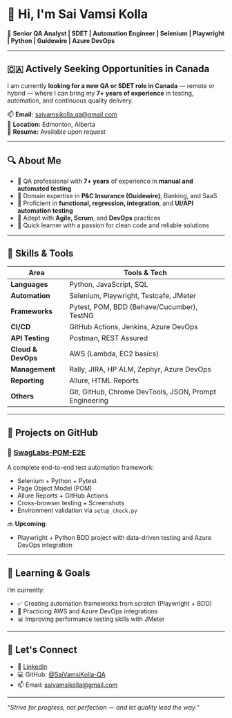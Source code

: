 # 👋 Hi, I'm Sai Vamsi Kolla

🎯 **Senior QA Analyst | SDET | Automation Engineer | Selenium | Playwright | Python | Guidewire | Azure DevOps**

---

## 🇨🇦 Actively Seeking Opportunities in Canada

I am currently **looking for a new QA or SDET role in Canada** — remote or hybrid — where I can bring my **7+ years of experience** in testing, automation, and continuous quality delivery.

📫 **Email:** saivamsikolla.qa@gmail.com  
📍 **Location:** Edmonton, Alberta  
📝 **Resume:** Available upon request

---

## 🔍 About Me

- 🧪 QA professional with **7+ years** of experience in **manual and automated testing**
- 🏢 Domain expertise in **P&C Insurance (Guidewire)**, Banking, and SaaS
- 🧰 Proficient in **functional, regression, integration**, and **UI/API automation testing**
- 🚀 Adept with **Agile, Scrum**, and **DevOps** practices
- 🧠 Quick learner with a passion for clean code and reliable solutions

---

## 🧰 Skills & Tools

| Area               | Tools & Tech                                                                 |
|--------------------|------------------------------------------------------------------------------|
| **Languages**      | Python, JavaScript, SQL                                                      |
| **Automation**     | Selenium, Playwright, Testcafe, JMeter                                       |
| **Frameworks**     | Pytest, POM, BDD (Behave/Cucumber), TestNG                                   |
| **CI/CD**          | GitHub Actions, Jenkins, Azure DevOps                                        |
| **API Testing**    | Postman, REST Assured                                                        |
| **Cloud & DevOps** | AWS (Lambda, EC2 basics)                                                     |
| **Management**     | Rally, JIRA, HP ALM, Zephyr, Azure DevOps                                    |
| **Reporting**      | Allure, HTML Reports                                                         |
| **Others**         | Git, GitHub, Chrome DevTools, JSON, Prompt Engineering                       |

---

## 🚧 Projects on GitHub

### 🧪 [SwagLabs-POM-E2E](https://github.com/VamsiKolla-QA/SwagLabs-POM-E2E)
A complete end-to-end test automation framework:
- Selenium + Python + Pytest
- Page Object Model (POM)
- Allure Reports + GitHub Actions
- Cross-browser testing + Screenshots
- Environment validation via `setup_check.py`

🔜 **Upcoming**:
- Playwright + Python BDD project with data-driven testing and Azure DevOps integration

---

## 🎯 Learning & Goals

I’m currently:
- ✅ Creating automation frameworks from scratch (Playwright + BDD)
- 🔄 Practicing AWS and Azure DevOps integrations
- 📊 Improving performance testing skills with JMeter

---

## 🤝 Let's Connect

- 💼 [LinkedIn](https://www.linkedin.com/in/sai-vamsi-kolla/)
- 💻 GitHub: [@SaiVamsiKolla-QA](https://github.com/SaiVamsiKolla-QA)
- 📫 Email: saivamsikolla@gmail.com

---

_“Strive for progress, not perfection — and let quality lead the way.”_
